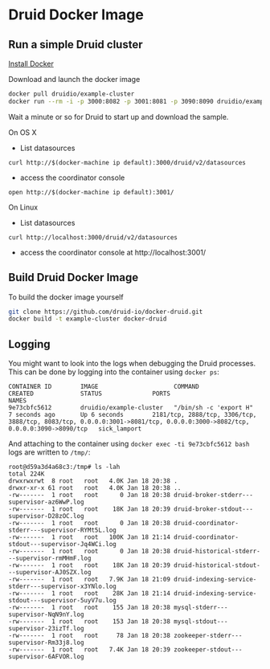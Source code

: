# Druid Docker Image

## Run a simple Druid cluster

[Install Docker](docker-install.md)

Download and launch the docker image

```sh
docker pull druidio/example-cluster
docker run --rm -i -p 3000:8082 -p 3001:8081 -p 3090:8090 druidio/example-cluster
```

Wait a minute or so for Druid to start up and download the sample.

On OS X

- List datasources

```
curl http://$(docker-machine ip default):3000/druid/v2/datasources
```

- access the coordinator console

```
open http://$(docker-machine ip default):3001/
```

On Linux

- List datasources

```
curl http://localhost:3000/druid/v2/datasources
```

- access the coordinator console at http://localhost:3001/

## Build Druid Docker Image

To build the docker image yourself

```sh
git clone https://github.com/druid-io/docker-druid.git
docker build -t example-cluster docker-druid
```

## Logging

You might want to look into the logs when debugging the Druid processes. This can be done by logging into the container using `docker ps`:
```
CONTAINER ID        IMAGE                     COMMAND                  CREATED             STATUS              PORTS                                                                                                                      NAMES
9e73cbfc5612        druidio/example-cluster   "/bin/sh -c 'export H"   7 seconds ago       Up 6 seconds        2181/tcp, 2888/tcp, 3306/tcp, 3888/tcp, 8083/tcp, 0.0.0.0:3001->8081/tcp, 0.0.0.0:3000->8082/tcp, 0.0.0.0:3090->8090/tcp   sick_lamport
```

And attaching to the container using `docker exec -ti 9e73cbfc5612 bash` logs are written to 
`/tmp/`:

```
root@d59a3d4a68c3:/tmp# ls -lah        
total 224K
drwxrwxrwt  8 root   root   4.0K Jan 18 20:38 .
drwxr-xr-x 61 root   root   4.0K Jan 18 20:38 ..
-rw-------  1 root   root      0 Jan 18 20:38 druid-broker-stderr---supervisor-az6WwP.log
-rw-------  1 root   root    18K Jan 18 20:39 druid-broker-stdout---supervisor-D28zOC.log
-rw-------  1 root   root      0 Jan 18 20:38 druid-coordinator-stderr---supervisor-RYMt5L.log
-rw-------  1 root   root   100K Jan 18 21:14 druid-coordinator-stdout---supervisor-Jq4WCi.log
-rw-------  1 root   root      0 Jan 18 20:38 druid-historical-stderr---supervisor-rmMHmF.log
-rw-------  1 root   root    18K Jan 18 20:39 druid-historical-stdout---supervisor-AJ0SZX.log
-rw-------  1 root   root   7.9K Jan 18 21:09 druid-indexing-service-stderr---supervisor-x3YNlo.log
-rw-------  1 root   root    28K Jan 18 21:14 druid-indexing-service-stdout---supervisor-5uyV7u.log
-rw-------  1 root   root    155 Jan 18 20:38 mysql-stderr---supervisor-NqN9nY.log
-rw-------  1 root   root    153 Jan 18 20:38 mysql-stdout---supervisor-23izTf.log
-rw-------  1 root   root     78 Jan 18 20:38 zookeeper-stderr---supervisor-Rm33j8.log
-rw-------  1 root   root   7.4K Jan 18 20:39 zookeeper-stdout---supervisor-6AFVOR.log
```



